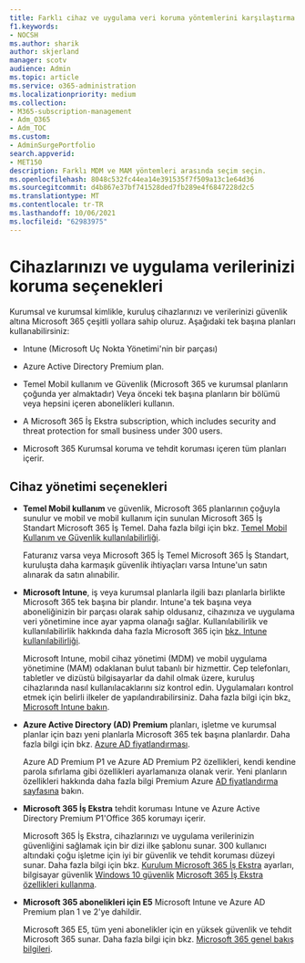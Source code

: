 ```yaml
---
title: Farklı cihaz ve uygulama veri koruma yöntemlerini karşılaştırma
f1.keywords:
- NOCSH
ms.author: sharik
author: skjerland
manager: scotv
audience: Admin
ms.topic: article
ms.service: o365-administration
ms.localizationpriority: medium
ms.collection:
- M365-subscription-management
- Adm_O365
- Adm_TOC
ms.custom:
- AdminSurgePortfolio
search.appverid:
- MET150
description: Farklı MDM ve MAM yöntemleri arasında seçim seçin.
ms.openlocfilehash: 8048c532fc44ea14e391535f7f509a13c1e64d36
ms.sourcegitcommit: d4b867e37bf741528ded7fb289e4f6847228d2c5
ms.translationtype: MT
ms.contentlocale: tr-TR
ms.lasthandoff: 10/06/2021
ms.locfileid: "62983975"
---
```

# <a name="options-for-protecting-your-devices-and-app-data"></a>Cihazlarınızı ve uygulama verilerinizi koruma seçenekleri

Kurumsal ve kurumsal kimlikle, kuruluş cihazlarınızı ve verilerinizi güvenlik altına Microsoft 365 çeşitli yollara sahip oluruz. Aşağıdaki tek başına planları kullanabilirsiniz:

- Intune (Microsoft Uç Nokta Yönetimi'nin bir parçası)
- Azure Active Directory Premium plan.
- Temel Mobil kullanım ve Güvenlik (Microsoft 365 ve kurumsal planların çoğunda yer almaktadır) Veya önceki tek başına planların bir bölümü veya hepsini içeren abonelikleri kullanın.

- A Microsoft 365 İş Ekstra subscription, which includes security and threat protection for small business under 300 users.
- Microsoft 365 Kurumsal koruma ve tehdit koruması içeren tüm planları içerir.

## <a name="device-management-options"></a>Cihaz yönetimi seçenekleri

- **Temel Mobil kullanım** ve güvenlik, Microsoft 365 planlarının çoğuyla sunulur ve mobil ve mobil kullanım için sunulan Microsoft 365 İş Standart Microsoft 365 İş Temel. Daha fazla bilgi için bkz. [Temel Mobil Kullanım ve Güvenlik kullanılabilirliği](../basic-mobility-security/choose-between-basic-mobility-and-security-and-intune.md#availability-of-basic-mobility-and-security-and-intune). 

    Faturanız varsa veya Microsoft 365 İş Temel Microsoft 365 İş Standart, kuruluşta daha karmaşık güvenlik ihtiyaçları varsa Intune'un satın alınarak da satın alınabilir.
 
- **Microsoft Intune**, iş veya kurumsal planlarla ilgili bazı planlarla birlikte Microsoft 365 tek başına bir plandır. Intune'a tek başına veya aboneliğinizin bir parçası olarak sahip oldusanız, cihazınıza ve uygulama veri yönetimine ince ayar yapma olanağı sağlar. Kullanılabilirlik ve kullanılabilirlik hakkında daha fazla Microsoft 365 için [bkz. Intune kullanılabilirliği](../basic-mobility-security/choose-between-basic-mobility-and-security-and-intune.md#availability-of-basic-mobility-and-security-and-intune).

    Microsoft Intune, mobil cihaz yönetimi (MDM) ve mobil uygulama yönetimine (MAM) odaklanan bulut tabanlı bir hizmettir. Cep telefonları, tabletler ve dizüstü bilgisayarlar da dahil olmak üzere, kuruluş cihazlarında nasıl kullanılacaklarını siz kontrol edin. Uygulamaları kontrol etmek için belirli ilkeler de yapılandırabilirsiniz. Daha fazla bilgi için bkz[. Microsoft Intune bakın](/mem/intune/).

- **Azure Active Directory (AD) Premium** planları, işletme ve kurumsal planlar için bazı yeni planlarla Microsoft 365 tek başına planlardır. Daha fazla bilgi için bkz. [Azure AD fiyatlandırması](https://azure.microsoft.com/pricing/details/active-directory/).

     Azure AD Premium P1 ve Azure AD Premium P2 özellikleri, kendi kendine parola sıfırlama gibi özellikleri ayarlamanıza olanak verir. Yeni planların özellikleri hakkında daha fazla bilgi Premium Azure [AD fiyatlandırma sayfasına](https://azure.microsoft.com/pricing/details/active-directory/) bakın.
- **Microsoft 365 İş Ekstra** tehdit koruması Intune ve Azure Active Directory Premium P1'Office 365 korumayı içerir. 
 
    Microsoft 365 İş Ekstra, cihazlarınızı ve uygulama verilerinizin güvenliğini sağlamak için bir dizi ilke şablonu sunar. 300 kullanıcı altındaki çoğu işletme için iyi bir güvenlik ve tehdit koruması düzeyi sunar. Daha fazla bilgi için bkz. [Kurulum Microsoft 365 İş Ekstra](../../business/set-up.md) ayarları, bilgisayar güvenlik [Windows 10 güvenlik](../../business/secure-win-10-pcs.md) [Microsoft 365 İş Ekstra özellikleri kullanma](/security-and-compliance/security-your-business-data.md).

- **Microsoft 365 abonelikleri için E5** Microsoft Intune ve Azure AD Premium plan 1 ve 2'ye dahildir.

    Microsoft 365 E5, tüm yeni abonelikler için en yüksek güvenlik ve tehdit Microsoft 365 sunar. Daha fazla bilgi için bkz. [Microsoft 365 genel bakış bilgileri](../../enterprise/microsoft-365-overview.md).